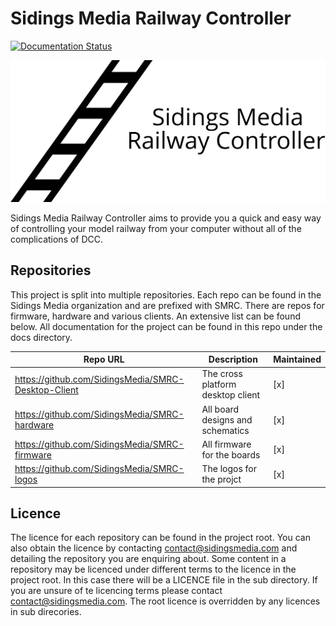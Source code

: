# Sidings Media Railway Controller
[![Documentation Status](https://readthedocs.org/projects/dc-model-railway-controller/badge/?version=latest)](https://smrcdocs.sidingsmedia.com/en/latest/?badge=latest) 

![SMRC Project Logo](https://github.com/SidingsMedia/SMRC-logos/blob/master/track-bw-square-long.svg)

Sidings Media Railway Controller aims to provide you a quick and easy way of controlling your model railway from your computer without all of the complications of DCC.

## Repositories

This project is split into multiple repositories. Each repo can be found in the Sidings Media organization and are prefixed with SMRC. There are repos for firmware, hardware and various clients. An extensive list can be found below. All documentation for the project can be found in this repo under the docs directory.

| Repo URL | Description          | Maintained |
| -------- | -------------------- | ---------- |
| https://github.com/SidingsMedia/SMRC-Desktop-Client | The cross platform desktop client | [x] |
| https://github.com/SidingsMedia/SMRC-hardware| All board designs and schematics | [x] |
| https://github.com/SidingsMedia/SMRC-firmware | All firmware for the boards | [x] |
| https://github.com/SidingsMedia/SMRC-logos | The logos for the projct | [x] |

## Licence
The licence for each repository can be found in the project root. You can also obtain the licence by contacting [contact@sidingsmedia.com](mailto:contact@sidingsmedia.com?subject=SMRC%20Licence) and detailing the repository you are enquiring about. Some content in a repository may be licenced under different terms to the licence in the project root. In this case there will be a LICENCE file in the sub directory. If you are unsure of te licencing terms please contact [contact@sidingsmedia.com](mailto:contact@sidingsmedia.com?subject=SMRC%20Licence). The root licence is overridden by any licences in sub direcories.